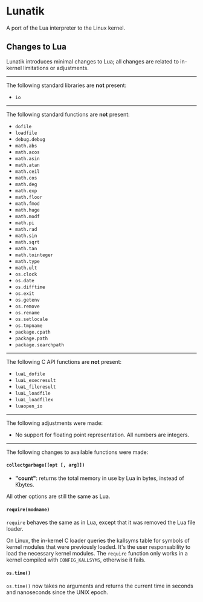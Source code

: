 Lunatik
========

A port of the Lua interpreter to the Linux kernel.

## Changes to Lua

Lunatik introduces minimal changes to Lua; all changes are related to in-kernel limitations or adjustments.

---

The following standard libraries are **not** present:

* `io`

---

The following standard functions are **not** present:

* `dofile`
* `loadfile`
* `debug.debug`
* `math.abs`
* `math.acos`
* `math.asin`
* `math.atan`
* `math.ceil`
* `math.cos`
* `math.deg`
* `math.exp`
* `math.floor`
* `math.fmod`
* `math.huge`
* `math.modf`
* `math.pi`
* `math.rad`
* `math.sin`
* `math.sqrt`
* `math.tan`
* `math.tointeger`
* `math.type`
* `math.ult`
* `os.clock`
* `os.date`
* `os.difftime`
* `os.exit`
* `os.getenv`
* `os.remove`
* `os.rename`
* `os.setlocale`
* `os.tmpname`
* `package.cpath`
* `package.path`
* `package.searchpath`

---

The following C API functions are **not** present:

* `luaL_dofile`
* `luaL_execresult`
* `luaL_fileresult`
* `luaL_loadfile`
* `luaL_loadfilex`
* `luaopen_io`

---

The following adjustments were made:

* No support for floating point representation. All numbers are integers.

---

The following changes to available functions were made:

#### `collectgarbage([opt [, arg]])`

* **"count"**: returns the total memory in use by Lua in bytes, instead of Kbytes.

All other options are still the same as Lua.

#### `require(modname)`

`require` behaves the same as in Lua, except that it was removed the Lua file loader.

On Linux, the in-kernel C loader queries the kallsyms table for symbols of kernel modules that were previously loaded.
It's the user responsability to load the necessary kernel modules.
The `require` function only works in a kernel compiled with `CONFIG_KALLSYMS`, otherwise it fails.

#### `os.time()`

`os.time()` now takes no arguments and returns the current time in seconds and nanoseconds since the UNIX epoch.

